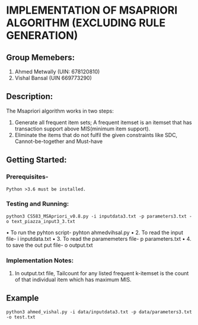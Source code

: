 # IMPLEMENTATION OF MSAPRIORI ALGORITHM (EXCLUDING RULE GENERATION) 

## Group Memebers:
  1.	Ahmed Metwally (UIN: 678120810)  
  2.	Vishal Bansal (UIN 669773290)  

## Description:
	
The Msapriori algorithm works in two steps:
1.	Generate all frequent item sets; A frequent itemset is an itemset that has transaction support above MIS(minimum item support).
2.	Eliminate the items that do not fulfil the given constraints like SDC, Cannot-be-together and Must-have

## Getting Started:

### Prerequisites-
	Python >3.6 must be installed.

### Testing and Running:
```
python3 CS583_MSApriori_v0.8.py -i inputdata3.txt -p parameters3.txt -o text_piazza_input3_3.txt
```
•	To run the pyhton script- pyhton ahmedvihsal.py
•	2. To read the input file-  i inputdata.txt
•	3. To read the paramemeters file- p parameters.txt
•	4. to save the out put file- o output.txt

### Implementation Notes:
1.	In output.txt file, Tailcount for any listed frequent k-itemset is the count of that individual item which has maximum MIS.




## Example 
```
python3 ahmed_vishal.py -i data/inputdata3.txt -p data/parameters3.txt -o test.txt
```